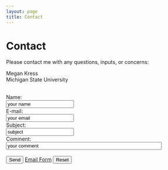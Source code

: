 ```yaml
---
layout: page
title: Contact
---
```


# Contact

Please contact me with any questions, inputs, or concerns:

<p style="text-align:left">
Megan Kress
<br>
Michigan State University
<br><br>
</p>


<form  method="post" action="email.php" enctype="text/plain">
Name:<br>
<input type="text" name="name" value="your name"><br>
E-mail:<br>
<input type="text" name="mail" value="your email"><br>
Subject:<br>
<input type="text" name="subject" value="subject"><br>
Comment:<br>
<input type="textarea" name="comment" value="your comment" size="50"></textarea><br><br>
<input type="submit" value="Send">
<a href="email.php">Email Form</a>
<input type="reset" value="Reset">
</form>

